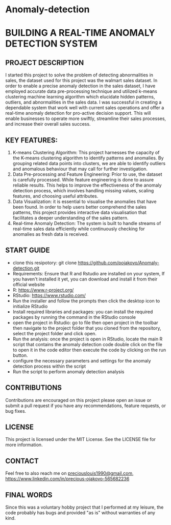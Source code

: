 # Anomaly-detection
# BUILDING A REAL-TIME ANOMALY DETECTION SYSTEM 
## PROJECT DESCRIPTION
I started this project to solve the problem of detecting abnormalities in sales, the dataset used for this project was the walmart sales dataset. In order to enable a precise anomaly detection in the sales dataset, 
I have employed accurate data pre-processing technique and utilized k-means clustering machine learning algorithm which elucidate hidden patterns, outliers, and abnormalities in the sales data. 
I was successful in creating a dependable system that work well with current sales operations and offer a real-time anomaly detection for pro-active decision support. This will enable businesses to operate more swiftly, streamline their sales processes, and increase their overall sales success.
## KEY FEATURES:
1. K-means Clustering Algorithm: This project harnesses the capacity of the K-means clustering algorithm to identify patterns and anomalies.  By grouping related data points into clusters, we are able to identify outliers and anomalous behaviour that may call for further investigation.
2. Data Pre-processing and Feature Engineering: Prior to use, the dataset is carefully processed. While feature engineering is done to assure reliable results. This helps to improve the effectiveness of the anomaly detection process, which involves handling missing values, scaling features, and choosing useful attributes.
3. Data Visualization: it is essential to visualise the anomalies that have been found. In order to help users better comprehend the sales patterns, this project provides interactive data visualisation that facilitates a deeper understanding of the sales pattern.
4. Real-time Anomaly Detection: The system is built to handle streams of real-time sales data efficiently while continuously checking for anomalies as fresh data is received.
## START GUIDE
* clone this resipotory:  git clone https://github.com/pojakovo/Anomaly-detection.git
* Requirements: Ensure that R and Rstudio are installed on your system, If you haven't installed it yet, you can download and install it from their official website
* R: https://www.r-project.org/
* RStudio: https://www.rstudio.com/ 
* Run the installer and follow the prompts then click the desktop icon to initialize RStudio 
* Install required libraries and packages: you can install the required packages by running the command in the RStudio console
* open the project in Rstudio: go to file then open project in the toolbar then navigate to the project folder that you cloned from the repository, select the project folder and click open.
* Run the analysis: once the project is open in RStudio, locate the main R script that contains the anomaly detection code double click on the file to open it in the code editor then execute the code by clicking on the run button.
* configure the necessary parameters and settings for the anomaly detection process within the script 
* Run the script to perform anomaly detection analysis
## CONTRIBUTIONS
Contributions are encouraged on this project please open an issue or submit a pull request if you have any recommendations, feature requests, or bug fixes.
## LICENSE
This project is licensed under the MIT License. See the LICENSE file for more information.
## CONTACT
Feel free to also reach me on preciouslouis1990@gmail.com, https://www.linkedin.com/in/precious-ojakovo-565682236
## FINAL WORDS
Since this was a voluntary hobby project that I performed at my leisure, the code probably has bugs and provided "as is" without warranties of any kind. 

